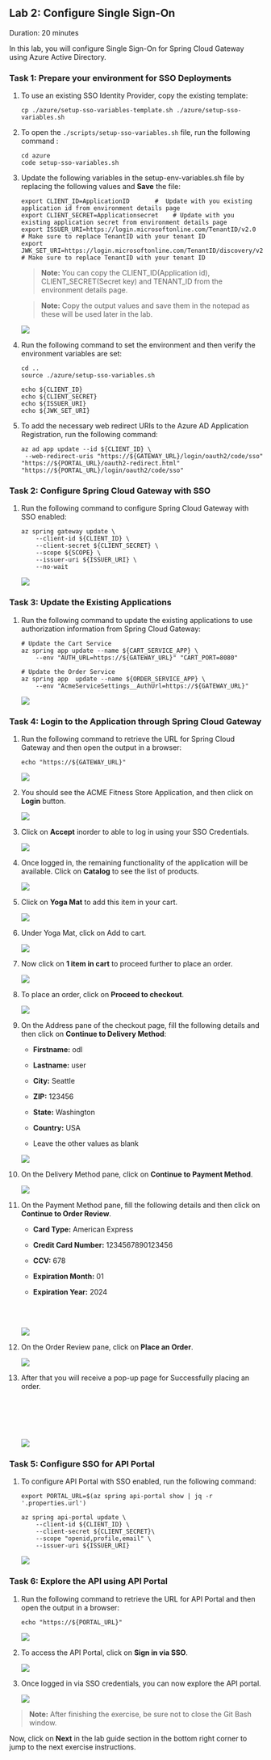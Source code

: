 ## Lab 2: Configure Single Sign-On

Duration: 20 minutes
 
In this lab, you will configure Single Sign-On for Spring Cloud Gateway using Azure Active Directory.

### Task 1: Prepare your environment for SSO Deployments

1. To use an existing SSO Identity Provider, copy the existing template:

   ```shell
   cp ./azure/setup-sso-variables-template.sh ./azure/setup-sso-variables.sh
   ```

1. To open the `./scripts/setup-sso-variables.sh` file, run the following command :

   ```shell
   cd azure
   code setup-sso-variables.sh
   ```
   
1. Update the following variables in the setup-env-variables.sh file by replacing the following values and **Save** the file:
   
   ```shell
   export CLIENT_ID=ApplicationID       #  Update with you existing application id from environment details page
   export CLIENT_SECRET=Applicationsecret    # Update with you existing application secret from environment details page
   export ISSUER_URI=https://login.microsoftonline.com/TenantID/v2.0        # Make sure to replace TenantID with your tenant ID
   export JWK_SET_URI=https://login.microsoftonline.com/TenantID/discovery/v2.0/keys # Make sure to replace TenantID with your tenant ID
   ```
   
    >**Note:** You can copy the CLIENT_ID(Application id), CLIENT_SECRET(Secret key) and TENANT_ID from the environment details page.

    >**Note:** Copy the output values and save them in the notepad as these will be used later in the lab.
   
   ![](Images/Ex2-T1-S3.png)

1. Run the following command to set the environment and then verify the environment variables are set:

   ```shell
   cd ..
   source ./azure/setup-sso-variables.sh

   echo ${CLIENT_ID}
   echo ${CLIENT_SECRET}
   echo ${ISSUER_URI}
   echo ${JWK_SET_URI}
   ```
  

1. To add the necessary web redirect URIs to the Azure AD Application Registration, run the following command:

   ```shell
   az ad app update --id ${CLIENT_ID} \
    --web-redirect-uris "https://${GATEWAY_URL}/login/oauth2/code/sso" "https://${PORTAL_URL}/oauth2-redirect.html" "https://${PORTAL_URL}/login/oauth2/code/sso"
   ```

 
### Task 2: Configure Spring Cloud Gateway with SSO  

1. Run the following command to configure Spring Cloud Gateway with SSO enabled:

   ```shell
   az spring gateway update \
       --client-id ${CLIENT_ID} \
       --client-secret ${CLIENT_SECRET} \
       --scope ${SCOPE} \
       --issuer-uri ${ISSUER_URI} \
       --no-wait
   ```   

   ![](Images/mjv2-13.png)

### Task 3: Update the Existing Applications 

1. Run the following command to update the existing applications to use authorization information from Spring Cloud Gateway:

   ```shell
   # Update the Cart Service
   az spring app update --name ${CART_SERVICE_APP} \
       --env "AUTH_URL=https://${GATEWAY_URL}" "CART_PORT=8080" 
    
   # Update the Order Service
   az spring app  update --name ${ORDER_SERVICE_APP} \
       --env "AcmeServiceSettings__AuthUrl=https://${GATEWAY_URL}" 
   ```
   ![](Images/mjv2-14-new.png)


### Task 4: Login to the Application through Spring Cloud Gateway 

1. Run the following command to retrieve the URL for Spring Cloud Gateway and then open the output in a browser:

   ```shell
   echo "https://${GATEWAY_URL}"
   ```
   ![](Images/mjv2-10.png)
 
2. You should see the ACME Fitness Store Application, and then click on **Login** button.
   
   ![](Images/gateway-login.png)
   
3. Click on **Accept** inorder to able to log in using your SSO Credentials. 

   ![](Images/mjv2-15.png)
   
4. Once logged in, the remaining functionality of the application will be available. Click on **Catalog** to see the list of products.

   ![](Images/mjv2-34.png)
   
5. Click on **Yoga Mat** to add this item in your cart.  
   
   ![](Images/mjv2-35.png)

6. Under Yoga Mat, click on Add to cart.
   
   ![](Images/mjv2-36.png) 

7. Now click on **1 item in cart** to proceed further to place an order.   
   
   ![](Images/mjv2-37.png)
   
8. To place an order, click on **Proceed to checkout**.
   
   ![](Images/mjv2-38.png)
   
9. On the Address pane of the checkout page, fill the following details and then click on **Continue to Delivery Method**:

    - **Firstname:** odl

    - **Lastname:** user
  
    - **City:** Seattle
  
    - **ZIP:** 123456
  
    - **State:** Washington
  
    - **Country:** USA
  
    - Leave the other values as blank  
  
   
     ![](Images/mjv2-39.png)
   
 
10. On the Delivery Method pane, click on **Continue to Payment Method**.   
   
     ![](Images/mjv2-40.png)
   
11. On the Payment Method pane, fill the following details and then click on **Continue to Order Review**.

    - **Card Type:** American Express
  
    - **Credit Card Number:** 1234567890123456
  
    - **CCV:** 678
  
    - **Expiration Month:** 01
  
    - **Expiration Year:** 2024    
   
       <br>
       <br>
   
     ![](Images/mjv2-41.png)
    
   
12. On the Order Review pane, click on **Place an Order**.   
   
     ![](Images/mjv2-42.png)
   
13. After that you will receive a pop-up page for Successfully placing an order.
  
      <br>
      <br>
      <br>
      <br>
  
     ![](Images/mjv2-43.png)

### Task 5: Configure SSO for API Portal 

1. To configure API Portal with SSO enabled, run the following command:

   ```shell
   export PORTAL_URL=$(az spring api-portal show | jq -r '.properties.url')

   az spring api-portal update \
       --client-id ${CLIENT_ID} \
       --client-secret ${CLIENT_SECRET}\
       --scope "openid,profile,email" \
       --issuer-uri ${ISSUER_URI}
   ```

    ![](Images/mjv2-17-new.png)

### Task 6: Explore the API using API Portal 

1. Run the following command to retrieve the URL for API Portal and then open the output in a browser: 

   ```shell
   echo "https://${PORTAL_URL}"
   ```

    ![](Images/mjv2-16.png)

1. To access the API Portal, click on **Sign in via SSO**. 

    ![](Images/api-login.png)
   
1. Once logged in via SSO credentials, you can now explore the API portal.
   
    ![](Images/mjv2-44.png)
    

> **Note:** After finishing the exercise, be sure not to close the Git Bash window.

  
  Now, click on **Next** in the lab guide section in the bottom right corner to jump to the next exercise instructions.
